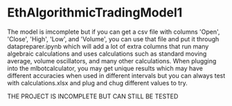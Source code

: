 # EthAlgorithmicTradingModel1
The model is imcomplete but if you can get a csv file with columns 'Open', 'Close', 'High', 'Low', and 'Volume', you can use that file and put it through datapreparer.ipynb which will add a lot of extra columns that run many algebraic calculations and uses calculations such as standard moving average, volume oscillators, and many other calculations.
When plugging into the mlbotcalculator, you may get unique results which may have different accuracies when used in different intervals but you can always test with calculations.xlsx and plug and chug different values to try.

THE PROJECT IS INCOMPLETE BUT CAN STILL BE TESTED
